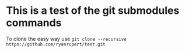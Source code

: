 # This is a test of the git submodules commands
To clone the easy way use `git clone --recursive https://github.com/ryanrupert/test.git`
